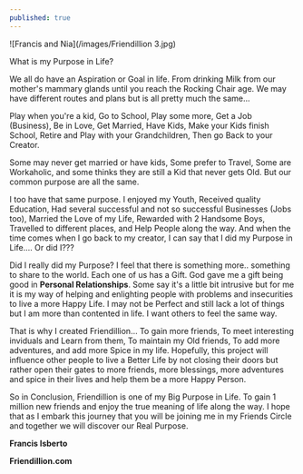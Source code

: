 ```yaml
---
published: true
---
```

![Francis and Nia](/images/Friendillion 3.jpg)

What is my Purpose in Life? 

We all do have an Aspiration or Goal in life. From drinking Milk from our mother's mammary glands until you reach the Rocking Chair age. 
We may have different routes and plans but is all pretty much the same...

Play when you're a kid, Go to School, Play some more, Get a Job (Business), Be in Love, Get Married, Have Kids, Make your Kids finish School, Retire and Play with your Grandchildren, Then go Back to your Creator.

Some may never get married or have kids, Some prefer to Travel, Some are Workaholic, and some thinks they are still a Kid that never gets Old. But our common purpose are all the same.

I too have that same purpose. I enjoyed my Youth, Received quality Education, Had several successful and not so successful Businesses (Jobs too), Married the Love of my Life, Rewarded with 2 Handsome Boys, Travelled to different places, and Help People along the way.
And when the time comes when I go back to my creator, I can say that I did my Purpose in Life.... Or did I??? 

Did I really did my Purpose? I feel that there is something more.. something to share to the world.
Each one of us has a Gift. 
God gave me a gift being good in **Personal Relationships**. Some say it's a little bit intrusive but for me it is my way of helping and enlighting people with problems and insecurities to live a more Happy Life. 
I may not be Perfect and still lack a lot of things but I am more than contented in life. I want others to feel the same way.

That is why I created Friendillion... To gain more friends, To meet interesting inviduals and Learn from them, To maintain my Old friends, To add more adventures, and add more Spice in my life.
Hopefully, this project will influence other people to live a Better Life by not closing their doors but rather open their gates to more friends, more blessings, more adventures and spice in their lives and help them be a more Happy Person.

So in Conclusion, Friendillion is one of my Big Purpose in Life. 
To gain 1 million new friends and enjoy the true meaning of life along the way.
I hope that as I embark this journey that you will be joining me in my Friends Circle and together we will discover our Real Purpose.




**Francis Isberto**

**Friendillion.com**

